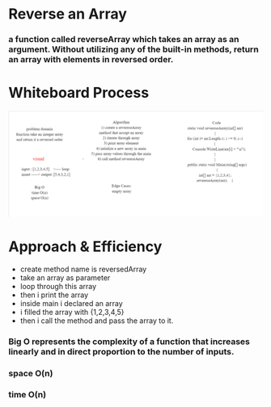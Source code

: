 # Reverse an Array
###  a function called reverseArray which takes an array as an argument. Without utilizing any of the built-in methods, return an array with elements in reversed order.

# Whiteboard Process
![ ](array-reverse.png)

# Approach & Efficiency
* create method name is reversedArray
* take an array as parameter 
* loop through this array
* then i print the array
* inside main i declared an array 
* i filled the array with {1,2,3,4,5}
* then i call the method and pass the array to it.
### Big O represents the complexity of a function that increases linearly and in direct proportion to the number of inputs.
### space O(n) 
### time O(n)